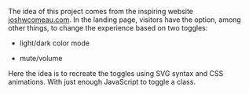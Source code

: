 The idea of this project comes from the inspiring website [joshwcomeau.com](https://joshwcomeau.com/). In the landing page, visitors have the option, among other things, to change the experience based on two toggles:

- light/dark color mode

- mute/volume

Here the idea is to recreate the toggles using SVG syntax and CSS animations. With just enough JavaScript to toggle a class.
